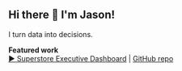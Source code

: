 ## Hi there 👋 I'm Jason!

I turn data into decisions.

**Featured work**  
[▶ Superstore Executive Dashboard](https://public.tableau.com/your_dashboard_link)  |  [GitHub repo](https://github.com/Jason-Li-KH/Superstore_Dashboard)
